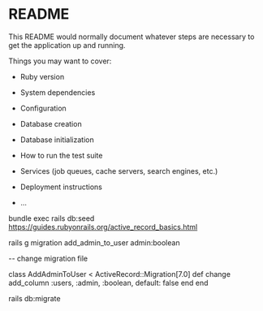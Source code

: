 # README

This README would normally document whatever steps are necessary to get the
application up and running.

Things you may want to cover:

* Ruby version

* System dependencies

* Configuration

* Database creation

* Database initialization

* How to run the test suite

* Services (job queues, cache servers, search engines, etc.)

* Deployment instructions

* ...

bundle exec rails db:seed
https://guides.rubyonrails.org/active_record_basics.html


rails g migration add_admin_to_user admin:boolean

-- change migration file

class AddAdminToUser < ActiveRecord::Migration[7.0]
  def change
    add_column :users, :admin, :boolean, default: false
  end
end


rails db:migrate